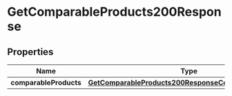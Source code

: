 

# GetComparableProducts200Response



## Properties

| Name | Type | Description | Notes |
|------------ | ------------- | ------------- | -------------|
|**comparableProducts** | [**GetComparableProducts200ResponseComparableProducts**](GetComparableProducts200ResponseComparableProducts.md) |  |  |



